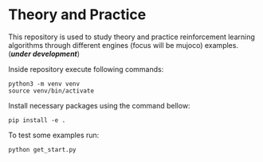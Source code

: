 # Theory and Practice
This repository is used to study theory and practice reinforcement learning algorithms through different engines (focus will be mujoco) examples. (***under development***) 

Inside repository execute following commands:
```
python3 -m venv venv
source venv/bin/activate
```

Install necessary packages using the command bellow:

```
pip install -e .
```

To test some examples run:
```
python get_start.py
```
